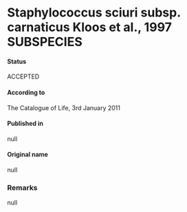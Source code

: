 # Staphylococcus sciuri subsp. carnaticus Kloos et al., 1997 SUBSPECIES

#### Status
ACCEPTED

#### According to
The Catalogue of Life, 3rd January 2011

#### Published in
null

#### Original name
null

### Remarks
null